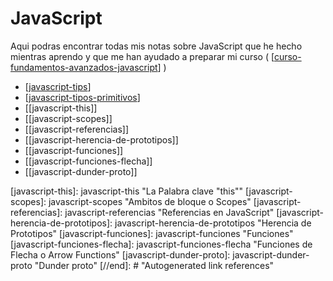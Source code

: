 # JavaScript

Aqui podras encontrar todas mis notas sobre JavaScript que he hecho mientras aprendo y que me han ayudado a preparar mi curso ( [[curso-fundamentos-avanzados-javascript]] )

- [[javascript-tips]]
- [[javascript-tipos-primitivos]]
- [[javascript-this]]
- [[javascript-scopes]]
- [[javascript-referencias]]
- [[javascript-herencia-de-prototipos]]
- [[javascript-funciones]]
- [[javascript-funciones-flecha]]
- [[javascript-dunder-proto]]

[//begin]: # "Autogenerated link references for markdown compatibility"
[curso-fundamentos-avanzados-javascript]: curso-fundamentos-avanzados-javascript "curso-fundamentos-avanzados-javascript"
[javascript-tips]: javascript-tips "JavaScript Tips"
[javascript-tipos-primitivos]: javascript-tipos-primitivos "Tipos Primitivos"
[javascript-this]: javascript-this "La Palabra clave "this""
[javascript-scopes]: javascript-scopes "Ambitos de bloque o Scopes"
[javascript-referencias]: javascript-referencias "Referencias en JavaScript"
[javascript-herencia-de-prototipos]: javascript-herencia-de-prototipos "Herencia de Prototipos"
[javascript-funciones]: javascript-funciones "Funciones"
[javascript-funciones-flecha]: javascript-funciones-flecha "Funciones de Flecha o Arrow Functions"
[javascript-dunder-proto]: javascript-dunder-proto "Dunder proto"
[//end]: # "Autogenerated link references"
